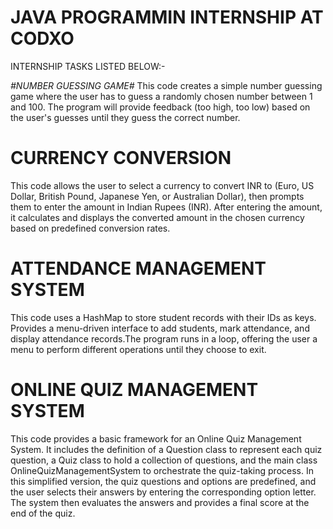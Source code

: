 # JAVA PROGRAMMIN INTERNSHIP AT CODXO #

INTERNSHIP TASKS LISTED BELOW:-

*#NUMBER GUESSING GAME#*
This code creates a simple number guessing game where the user has to guess a randomly chosen number between 1 and 100. The program will provide feedback (too high, too low) based on the user's guesses until they guess the correct number.

# CURRENCY CONVERSION
This code allows the user to select a currency to convert INR to (Euro, US Dollar, British Pound, Japanese Yen, or Australian Dollar), then prompts them to enter the amount in Indian Rupees (INR). After entering the amount, it calculates and displays the converted amount in the chosen currency based on predefined conversion rates.

# ATTENDANCE MANAGEMENT SYSTEM
This code uses a HashMap to store student records with their IDs as keys. Provides a menu-driven interface to add students, mark attendance, and display attendance records.The program runs in a loop, offering the user a menu to perform different operations until they choose to exit.

# ONLINE QUIZ MANAGEMENT SYSTEM
This code provides a basic framework for an Online Quiz Management System. It includes the definition of a Question class to represent each quiz question, a Quiz class to hold a collection of questions, and the main class OnlineQuizManagementSystem to orchestrate the quiz-taking process. In this simplified version, the quiz questions and options are predefined, and the user selects their answers by entering the corresponding option letter. The system then evaluates the answers and provides a final score at the end of the quiz.






